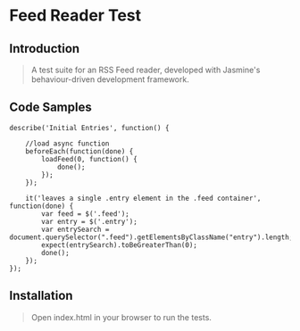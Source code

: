 # Feed Reader Test

## Introduction

> A test suite for an RSS Feed reader, developed with Jasmine's behaviour-driven development framework.


## Code Samples

    describe('Initial Entries', function() {

        //load async function
        beforeEach(function(done) {
            loadFeed(0, function() {
                done();
            });
        });

        it('leaves a single .entry element in the .feed container', function(done) {
            var feed = $('.feed');
            var entry = $('.entry');
            var entrySearch = document.querySelector(".feed").getElementsByClassName("entry").length;
            expect(entrySearch).toBeGreaterThan(0);
            done();
        });
    });

## Installation

> Open index.html in your browser to run the tests.
